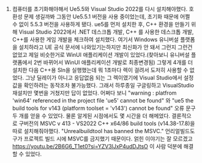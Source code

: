 1. 컴퓨터를 초기화해야해서 Ue5.5와 Visual Studio 2022를 다시 설치해야했다. 호환성 문제 생길까봐 그동안 Ue5.5.1 버전을 사용 중이었는데, 초기화 때문에 어쩔 수 없이 5.5.3 버전을 사용하게 됐다. ue5를 먼저 설치한 후, C++ 환경을 만들기 위해 Visual Studio 2022에서 .NET 데스크톱 개발, C++ 를 사용한 데스크톱 개발, C++를 사용한 게임 개발을 체크하여 설치했다.
   여기서 Windows 유니버설 플랫폼을 설치하라고 UE 공식 문서에 나와있기는하지만 최신화가 안 돼서 그런지 그런건 없었고 제일 비슷한거로 WinUI 애플리케이션 개발이 있었다.(찾아보니 유니버설 플랫폼에서 2번 바뀌어서 WinUI 애플리케이션 개발로 최종변경됨) 그렇게 4개를 더 설치한 다음 C++용 Sln을 실행했는데 뭐 1초마다 렉이 걸려서 도저히 사용할 수 없었다.
   그냥 딜레이가 아니고 응답없음 되는 그 렉이였기에 Visual Studio에서 설정 값을 확인하려는 동작조차 불가능했다. 그래서 하루종일 구글링하고 VisualStudio 재설치만 몇번을 거쳤지만 답이 없었다.
   어쩌다 보니 "warning : platfrom 'win64' referenced in the project file 'ue5' cannot be found" 와 "ue5 the build tools for v143 (platform toolset = 'v143') cannot be found" 오류 문구 두 개를 얻을 수 있었다. 물론 알게된 시점에서도 몇 시간을 더 해메었다.
   결론적으로 구버전의 MSVC v 413 - VS2022 C++ x64/86 build tools (v14.38-17.8)을 따로 설치해줘야했다.
   "Unrealbuildtool has banned the MSVC." 언리얼빌드도구가 프로젝트 빌드 시에 MSVC를 금지했기 때문이다.
   얽힌 이야기는 잘 모르겠고 https://youtu.be/2B6G6_T1et0?si=YZV3lJxP4udDJtsO 이 사람 덕분에 해결할 수 있었다.
